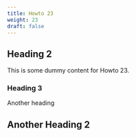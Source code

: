 ```yaml
---
title: Howto 23
weight: 23
draft: false
---
```


## Heading 2

This is some dummy content for Howto 23.

### Heading 3

Another heading

## Another Heading 2

